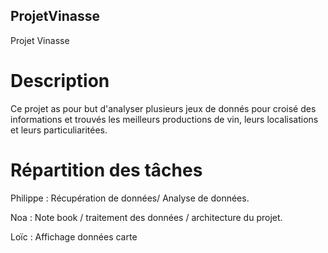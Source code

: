 ## ProjetVinasse
Projet Vinasse

# Description
Ce projet as pour but d'analyser plusieurs jeux de donnés pour croisé des informations et 
trouvés les meilleurs productions de vin, leurs localisations et leurs particuliaritées.

# Répartition des tâches

Philippe : Récupération de données/ Analyse de données.

Noa : Note book / traitement des données / architecture du projet.

Loïc : Affichage données carte
